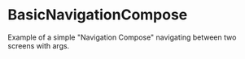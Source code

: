# BasicNavigationCompose

Example of a simple "Navigation Compose" navigating between two screens with args.

